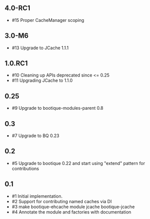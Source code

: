 ## 4.0-RC1

* #15 Proper CacheManager scoping

## 3.0-M6

* #13 Upgrade to JCache 1.1.1

## 1.0.RC1

* #10 Cleaning up APIs deprecated since <= 0.25
* #11 Upgrading JCache to 1.1.0

## 0.25

* #9 Upgrade to bootique-modules-parent 0.8

## 0.3

* #7 Upgrade to BQ 0.23

## 0.2

* #5 Upgrade to bootique 0.22 and start using "extend" pattern for contributions

## 0.1

* #1 Initial implementation.
* #2 Support for contributing named caches via DI
* #3 make bootique-ehcache module jcache bootique-jcache
* #4 Annotate the module and factories with documentation
